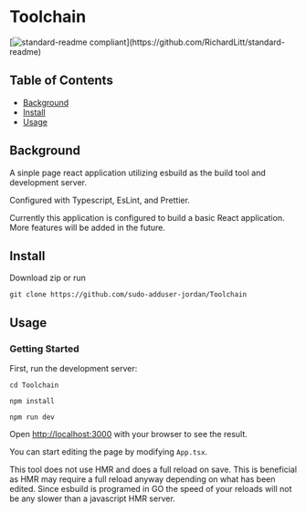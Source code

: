 # Toolchain

[![standard-readme compliant](https://img.shields.io/badge/readme%20style-standard-brightgreen.svg?)](https://github.com/RichardLitt/standard-readme)

## Table of Contents

- [Background](#background)
- [Install](#install)
- [Usage](#usage)


## Background

A sinple page react application utilizing esbuild as the build tool and development server.

Configured with Typescript, EsLint, and Prettier.

Currently this application is configured to build a basic React application. More features will be added in the future.

## Install

Download zip or run

```
git clone https://github.com/sudo-adduser-jordan/Toolchain
```

## Usage

### Getting Started

First, run the development server:

```
cd Toolchain
```

```
npm install
```

```
npm run dev
```

Open [http://localhost:3000](http://localhost:3000) with your browser to see the result.

You can start editing the page by modifying `App.tsx`.

This tool does not use HMR and does a full reload on save. This is beneficial as HMR may require a full reload anyway depending on what has been edited. Since esbuild is programed in GO the speed of your reloads will not be any slower than a javascript HMR server.
